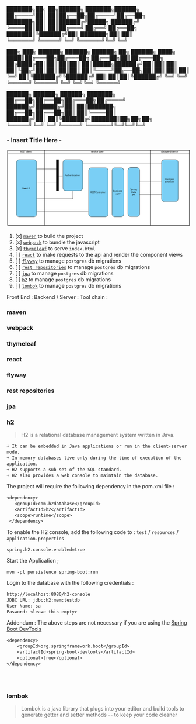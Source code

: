 
███████╗██╗   ██╗██████╗ ███████╗██████╗               
██╔════╝██║   ██║██╔══██╗██╔════╝██╔══██╗              
███████╗██║   ██║██████╔╝█████╗  ██████╔╝              
╚════██║██║   ██║██╔═══╝ ██╔══╝  ██╔══██╗              
███████║╚██████╔╝██║     ███████╗██║  ██║              
╚══════╝ ╚═════╝ ╚═╝     ╚══════╝╚═╝  ╚═╝              
                                                       
███╗   ███╗ ██████╗  ██████╗       ██████╗ ██╗ ██████╗ 
████╗ ████║██╔═══██╗██╔═══██╗      ██╔══██╗██║██╔═══██╗
██╔████╔██║██║   ██║██║   ██║█████╗██████╔╝██║██║   ██║
██║╚██╔╝██║██║   ██║██║   ██║╚════╝██╔══██╗██║██║   ██║
██║ ╚═╝ ██║╚██████╔╝╚██████╔╝      ██║  ██║██║╚██████╔╝
╚═╝     ╚═╝ ╚═════╝  ╚═════╝       ╚═╝  ╚═╝╚═╝ ╚═════╝ 
                                                       
██████╗ ██████╗  ██████╗ ███████╗                      
██╔══██╗██╔══██╗██╔═══██╗██╔════╝                      
██████╔╝██████╔╝██║   ██║███████╗                      
██╔══██╗██╔══██╗██║   ██║╚════██║                      
██████╔╝██║  ██║╚██████╔╝███████║██╗██╗██╗             
╚═════╝ ╚═╝  ╚═╝ ╚═════╝ ╚══════╝╚═╝╚═╝╚═╝             


### - Insert Title Here -


<img src="./Acebook.svg">

01. [x] [`maven`](#maven) to build the project <br>
02. [x] [`webpack`](#webpack) to bundle the javascript <br>
03. [x] [`thymeleaf`](#thymeleaf) to serve `index.html` <br>
04. [ ] [`react`](#react) to make requests to the api and render the component views <br>
05. [ ] [`flyway`](#flyway) to manage `postgres` db migrations <br>
06. [ ] [`rest repositories`](#rest-repositories) to manage `postgres` db migrations <br>
07. [ ] [`jpa`](#jpa) to manage `postgres` db migrations <br>
08. [ ] [`h2`](#h2) to manage `postgres` db migrations <br>
10. [ ] [`lombok`](#lombok) to manage `postgres` db migrations <br>


Front End :
Backend / Server :
Tool chain :


### maven
### webpack
### thymeleaf
### react
### flyway
### rest repositories
### jpa


### h2

> H2 is a relational database management system written in Java.
```
+ It can be embedded in Java applications or run in the client-server mode.
+ In-memory databases live only during the time of execution of the application.
+ H2 supports a sub set of the SQL standard.
+ H2 also provides a web console to maintain the database.
```

The project will require the following dependency in the pom.xml file :
```
<dependency>
   <groupId>com.h2database</groupId>
   <artifactId>h2</artifactId>
   <scope>runtime</scope>
 </dependency>
```
To enable the H2 console, add the following code to :
`test` / `resources` / `application.properties`

```
spring.h2.console.enabled=true
```
Start the Application ;
```
mvn -pl persistence spring-boot:run
```

Login to the database with the following credentials :
```
http://localhost:8080/h2-console
JDBC URL: jdbc:h2:mem:testdb
User Name: sa
Pasword: <leave this empty>
```

Addendum : The above steps are not necessary if you are using the [Spring Boot DevTools](https://docs.spring.io/spring-boot/docs/current/reference/html/using-boot-devtools.html "Spring Boot DevTools")
```
<dependency>
    <groupId>org.springframework.boot</groupId>
    <artifactId>spring-boot-devtools</artifactId>
    <optional>true</optional>
</dependency>
```
<br>
<br>

### lombok

> Lombok is a java library that plugs into your editor and build tools
> to generate getter and setter methods -- to keep your code cleaner